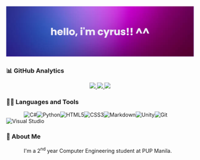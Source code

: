 ### ![](/banner.png)

### 📊 GitHub Analytics
<div align="center">
<a href="https://github.com/jancyrusm">
  <img height="115em" src="https://github-readme-stats.vercel.app/api/top-langs/?username=jancyrusm&hide_border=false&include_all_commits=false&count_private=false&layout=compact&hide=hlsl,shaderlab&theme=jolly"/>
  <img height="115em" src="https://github-readme-stats.vercel.app/api?username=jancyrusm&hide_border=false&include_all_commits=false&count_private=false&bg_color=DEG,282a8f,d16aed,7e0068&title_color=FFFFFF&text_color=FFFFFF&icon_color=FFFFFF"/>
  <img height="115em" src="https://github-readme-streak-stats.herokuapp.com/?user=jancyrusm&bg_color=DEG,282a8f,d16aed,7e0068&title_color=FFFFFF&text_color=FFFFFF&icon_color=FFFFFF"/>
</a>
</div>

### 🧑‍💻 Languages and Tools
&nbsp;&nbsp;&nbsp;&nbsp;&nbsp;&nbsp;&nbsp;&nbsp;&nbsp;&nbsp;&nbsp;&nbsp;![C#](https://img.shields.io/badge/c%23-%23239120.svg?style=for-the-badge&logo=c-sharp&logoColor=white)![Python](https://img.shields.io/badge/python-3670A0?style=for-the-badge&logo=python&logoColor=ffdd54)![HTML5](https://img.shields.io/badge/html5-%23E34F26.svg?style=for-the-badge&logo=html5&logoColor=white)![CSS3](https://img.shields.io/badge/css3-%231572B6.svg?style=for-the-badge&logo=css3&logoColor=white)![Markdown](https://img.shields.io/badge/markdown-%23000000.svg?style=for-the-badge&logo=markdown&logoColor=white)![Unity](https://img.shields.io/badge/unity-%23000000.svg?style=for-the-badge&logo=unity&logoColor=white)![Git](https://img.shields.io/badge/git-%23F05033.svg?style=for-the-badge&logo=git&logoColor=white)![Visual Studio](https://img.shields.io/badge/Visual%20Studio-5C2D91.svg?style=for-the-badge&logo=visual-studio&logoColor=white)

### 👤 About Me
&nbsp;&nbsp;&nbsp;&nbsp;&nbsp;&nbsp;&nbsp;&nbsp;&nbsp;&nbsp;&nbsp;&nbsp;I'm a 2<sup>nd</sup> year Computer Engineering student at PUP Manila. 
